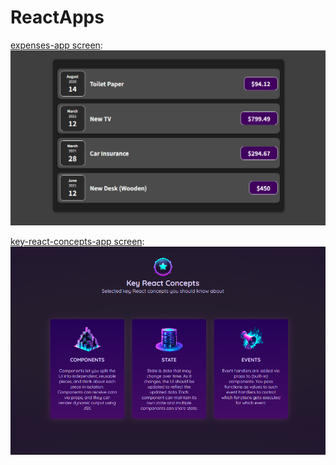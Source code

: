 # ReactApps
[expenses-app screen](/expenses-app):
![expenses-app screen](/expenses-app/public/ExpensesInterface.png)

[key-react-concepts-app screen](/key-react-concepts-app):
![key-react-concepts-app screen](/key-react-concepts-app/src/images/KeyReactConceptsInterface.png)